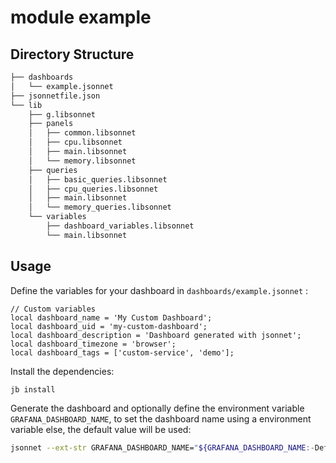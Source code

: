 # module example

## Directory Structure

```bash
├── dashboards
│   └── example.jsonnet
├── jsonnetfile.json
└── lib
    ├── g.libsonnet
    ├── panels
    │   ├── common.libsonnet
    │   ├── cpu.libsonnet
    │   ├── main.libsonnet
    │   └── memory.libsonnet
    ├── queries
    │   ├── basic_queries.libsonnet
    │   ├── cpu_queries.libsonnet
    │   ├── main.libsonnet
    │   └── memory_queries.libsonnet
    └── variables
        ├── dashboard_variables.libsonnet
        └── main.libsonnet
```

## Usage

Define the variables for your dashboard in `dashboards/example.jsonnet` :

```libsonnet
// Custom variables
local dashboard_name = 'My Custom Dashboard';
local dashboard_uid = 'my-custom-dashboard';
local dashboard_description = 'Dashboard generated with jsonnet';
local dashboard_timezone = 'browser';
local dashboard_tags = ['custom-service', 'demo'];
```

Install the dependencies:

```bash
jb install
```

Generate the dashboard and optionally define the environment variable `GRAFANA_DASHBOARD_NAME`, to set the dashboard name using a environment variable else, the default value will be used:

```bash
jsonnet --ext-str GRAFANA_DASHBOARD_NAME="${GRAFANA_DASHBOARD_NAME:-Default Dashboard Name}" -J ./vendor dashboards/example.jsonnet
```